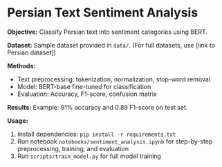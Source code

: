 # Persian Text Sentiment Analysis

**Objective:** Classify Persian text into sentiment categories using BERT.

**Dataset:** Sample dataset provided in `data/`. (For full datasets, use [link to Persian dataset])

**Methods:**
- Text preprocessing: tokenization, normalization, stop-word removal
- Model: BERT-base fine-tuned for classification
- Evaluation: Accuracy, F1-score, confusion matrix

**Results:** Example: 91% accuracy and 0.89 F1-score on test set.

**Usage:**
1. Install dependencies: `pip install -r requirements.txt`
2. Run notebook `notebooks/sentiment_analysis.ipynb` for step-by-step preprocessing, training, and evaluation
3. Run `scripts/train_model.py` for full model training

